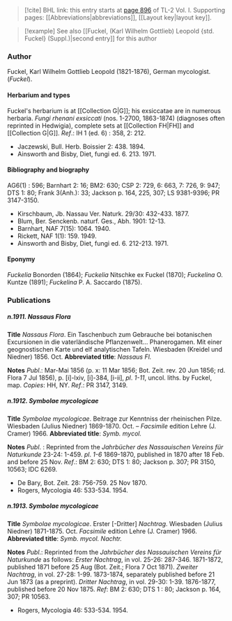> [!cite] BHL link: this entry starts at [page 896](https://www.biodiversitylibrary.org/item/103414#page/944/mode/1up) of TL-2 Vol. I.
> Supporting pages: [[Abbreviations|abbreviations]], [[Layout key|layout key]].

> [!example] See also [[Fuckel, (Karl Wilhelm Gottlieb) Leopold {std. Fuckel} (Suppl.)|second entry]] for this author

### Author

Fuckel, Karl Wilhelm Gottlieb Leopold (1821-1876), German mycologist. (*Fuckel*).

#### Herbarium and types

Fuckel's herbarium is at [[Collection G|G]]; his exsiccatae are in numerous herbaria. *Fungi rhenani exsiccati* (nos. 1-2700, 1863-1874) (diagnoses often reprinted in Hedwigia), complete sets at [[Collection FH|FH]] and [[Collection G|G]]. 
*Ref*.: IH 1 (ed. 6) : 358, 2: 212.
- Jaczewski, Bull. Herb. Boissier 2: 438. 1894.
- Ainsworth and Bisby, Diet, fungi ed. 6. 213. 1971.

#### Bibliography and biography

AG6(1) : 596; Barnhart 2: 16; BM2: 630; CSP 2: 729, 6: 663, 7: 726, 9: 947; DTS 1: 80; Frank 3(Anh.): 33; Jackson p. 164, 225, 307; LS 9381-9396; PR 3147-3150.
- Kirschbaum, Jb. Nassau Ver. Naturk. 29/30: 432-433. 1877.
- Blum, Ber. Senckenb. naturf. Ges., Abh. 1901: 12-13.
- Barnhart, NAF 7(15): 1064. 1940.
- Rickett, NAF 1(1): 159. 1949.
- Ainsworth and Bisby, Diet, fungi ed. 6. 212-213. 1971.

#### Eponymy

*Fuckelia* Bonorden (1864); *Fuckelia* Nitschke ex Fuckel (1870); *Fuckelina* O. Kuntze (1891); *Fuckelina* P. A. Saccardo (1875).

### Publications

##### n.1911. Nassaus Flora 

**Title**
*Nassaus Flora*. Ein Taschenbuch zum Gebrauche bei botanischen Excursionen in die vaterländische Pflanzenwelt... Phanerogamen. Mit einer geognostischen Karte und elf analytischen Tafeln. Wiesbaden (Kreidel und Niedner) 1856. Oct. 
**Abbreviated title**: *Nassaus Fl.*

**Notes**
*Publ*.: Mar-Mai 1856 (p. x: 11 Mar 1856; Bot. Zeit. rev. 20 Jun 1856; rd. Flora 7 Jul 1856), p. \[i\]-lxiv, \[i\]-384, \[i-ii\], *pl*. *1-11*, uncol. liths. by Fuckel, map. *Copies*: HH, NY.
*Ref*.: PR 3147, 3149.

##### n.1912. Symbolae mycologicae

**Title**
*Symbolae mycologicae*. Beitrage zur Kenntniss der rheinischen Pilze. Wiesbaden (Julius Niedner) 1869-1870. Oct. – *Facsimile* edition Lehre (J. Cramer) 1966.
**Abbreviated title**: *Symb. mycol.*

**Notes**
*Publ*. : Reprinted from the *Jahrbücher des Nassauischen Vereins für Naturkunde* 23-24: 1-459. *pl*. *1-6* 1869-1870, published in 1870 after 18 Feb. and before 25 Nov.
*Ref*.: BM 2: 630; DTS 1: 80; Jackson p. 307; PR 3150, 10563; IDC 6269.
- De Bary, Bot. Zeit. 28: 756-759. 25 Nov 1870.
- Rogers, Mycologia 46: 533-534. 1954.

##### n.1913. Symbolae mycologicae 

**Title**
*Symbolae mycologicae*. Erster \[-Dritter\] *Nachtrag*. Wiesbaden (Julius Niedner) 1871-1875. Oct. *Facsimile* edition Lehre (J. Cramer) 1966.
**Abbreviated title**: *Symb. mycol. Nachtr.*

**Notes**
*Publ*.: Reprinted from the *Jahrbücher des Nassauischen Vereins für Naturkunde* as follows:
*Erster Nachtrag*, in vol. 25-26: 287-346. 1871-1872, published 1871 before 25 Aug (Bot. Zeit.; Flora 7 Oct 1871).
*Zweiter Nachtrag*, in vol. 27-28: 1-99. 1873-1874, separately published before 21 Jun 1873 (as a preprint).
*Dritter Nachtrag*, in vol. 29-30: 1-39. 1876-1877, published before 20 Nov 1875.
*Ref*: BM 2: 630; DTS 1 : 80; Jackson p. 164, 307; PR 10563.
- Rogers, Mycologia 46: 533-534. 1954.